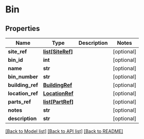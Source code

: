 # Bin

## Properties
Name | Type | Description | Notes
------------ | ------------- | ------------- | -------------
**site_ref** | [**list[SiteRef]**](SiteRef.md) |  | [optional] 
**bin_id** | **int** |  | [optional] 
**name** | **str** |  | [optional] 
**bin_number** | **str** |  | [optional] 
**building_ref** | [**BuildingRef**](BuildingRef.md) |  | [optional] 
**location_ref** | [**LocationRef**](LocationRef.md) |  | [optional] 
**parts_ref** | [**list[PartRef]**](PartRef.md) |  | [optional] 
**notes** | **str** |  | [optional] 
**description** | **str** |  | [optional] 

[[Back to Model list]](../README.md#documentation-for-models) [[Back to API list]](../README.md#documentation-for-api-endpoints) [[Back to README]](../README.md)


